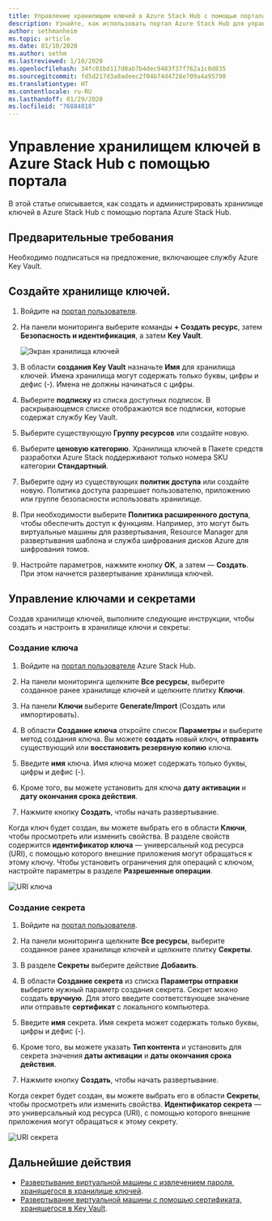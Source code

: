 ```yaml
---
title: Управление хранилищем ключей в Azure Stack Hub с помощью портала
description: Узнайте, как использовать портал Azure Stack Hub для управления хранилищем ключей в Azure Stack Hub.
author: sethmanheim
ms.topic: article
ms.date: 01/10/2020
ms.author: sethm
ms.lastreviewed: 1/10/2020
ms.openlocfilehash: 34fc01bd117d8ab7b4dec9483f37f762a1c8d835
ms.sourcegitcommit: fd5d217d3a8adeec2f04b74d4728e709a4a95790
ms.translationtype: HT
ms.contentlocale: ru-RU
ms.lasthandoff: 01/29/2020
ms.locfileid: "76884818"
---
```

# <a name="manage-key-vault-in-azure-stack-hub-using-the-portal"></a>Управление хранилищем ключей в Azure Stack Hub с помощью портала

В этой статье описывается, как создать и администрировать хранилище ключей в Azure Stack Hub с помощью портала Azure Stack Hub.

## <a name="prerequisites"></a>Предварительные требования

Необходимо подписаться на предложение, включающее службу Azure Key Vault.

## <a name="create-a-key-vault"></a>Создайте хранилище ключей.

1. Войдите на [портал пользователя](https://portal.local.azurestack.external).

2. На панели мониторинга выберите команды **+ Создать ресурс**, затем **Безопасность и идентификация**, а затем **Key Vault**.

    ![Экран хранилища ключей](media/azure-stack-key-vault-manage-portal/image1.png)

3. В области **создания Key Vault** назначьте **Имя** для хранилища ключей. Имена хранилища могут содержать только буквы, цифры и дефис (-). Имена не должны начинаться с цифры.

4. Выберите **подписку** из списка доступных подписок. В раскрывающемся списке отображаются все подписки, которые содержат службу Key Vault.

5. Выберите существующую **Группу ресурсов** или создайте новую.

6. Выберите **ценовую категорию**. Хранилища ключей в Пакете средств разработки Azure Stack поддерживают только номера SKU категории **Стандартный**.

7. Выберите одну из существующих **политик доступа** или создайте новую. Политика доступа разрешает пользователю, приложению или группе безопасности использовать хранилище.

8. При необходимости выберите **Политика расширенного доступа**, чтобы обеспечить доступ к функциям. Например, это могут быть виртуальные машины для развертывания, Resource Manager для развертывания шаблона и служба шифрования дисков Azure для шифрования томов.

9. Настройте параметров, нажмите кнопку **ОК**, а затем — **Создать**. При этом начнется развертывание хранилища ключей.

## <a name="manage-keys-and-secrets"></a>Управление ключами и секретами

Создав хранилище ключей, выполните следующие инструкции, чтобы создать и настроить в хранилище ключи и секреты:

### <a name="create-a-key"></a>Создание ключа

1. Войдите на [портал пользователя](https://portal.local.azurestack.external) Azure Stack Hub.

2. На панели мониторинга щелкните **Все ресурсы**, выберите созданное ранее хранилище ключей и щелкните плитку **Ключи**.

3. На панели **Ключи** выберите **Generate/Import** (Создать или импортировать).

4. В области **Создание ключа** откройте список **Параметры** и выберите метод создания ключа. Вы можете **создать** новый ключ, **отправить** существующий или **восстановить резервную копию** ключа.

5. Введите **имя** ключа. Имя ключа может содержать только буквы, цифры и дефис (-).

6. Кроме того, вы можете установить для ключа **дату активации** и **дату окончания срока действия**.

7. Нажмите кнопку **Создать**, чтобы начать развертывание.

Когда ключ будет создан, вы можете выбрать его в области **Ключи**, чтобы просмотреть или изменить свойства. В разделе свойств содержится **идентификатор ключа** — универсальный код ресурса (URI), с помощью которого внешние приложения могут обращаться к этому ключу. Чтобы установить ограничения для операций с ключом, настройте параметры в разделе **Разрешенные операции**.

![URI ключа](media/azure-stack-key-vault-manage-portal/image4.png)

### <a name="create-a-secret"></a>Создание секрета

1. Войдите на [портал пользователя](https://portal.local.azurestack.external).

2. На панели мониторинга щелкните **Все ресурсы**, выберите созданное ранее хранилище ключей и щелкните плитку **Секреты**.

3. В разделе **Секреты** выберите действие **Добавить**.

4. В области **Создание секрета** из списка **Параметры отправки** выберите нужный параметр создания секрета. Секрет можно создать **вручную**. Для этого введите соответствующее значение или отправьте **сертификат** с локального компьютера.

5. Введите **имя** секрета. Имя секрета может содержать только буквы, цифры и дефис (-).

6. Кроме того, вы можете указать **Тип контента** и установить для секрета значения **даты активации** и **даты окончания срока действия**.

7. Нажмите кнопку **Создать**, чтобы начать развертывание.

Когда секрет будет создан, вы можете выбрать его в области **Секреты**, чтобы просмотреть или изменить свойства. **Идентификатор секрета** — это универсальный код ресурса (URI), с помощью которого внешние приложения могут обращаться к этому секрету.

![URI секрета](media/azure-stack-key-vault-manage-portal/image5.png)

## <a name="next-steps"></a>Дальнейшие действия

* [Развертывание виртуальной машины с извлечением пароля, хранящегося в хранилище ключей](azure-stack-key-vault-deploy-vm-with-secret.md).
* [Развертывание виртуальной машины с помощью сертификата, хранящегося в Key Vault](azure-stack-key-vault-push-secret-into-vm.md).
